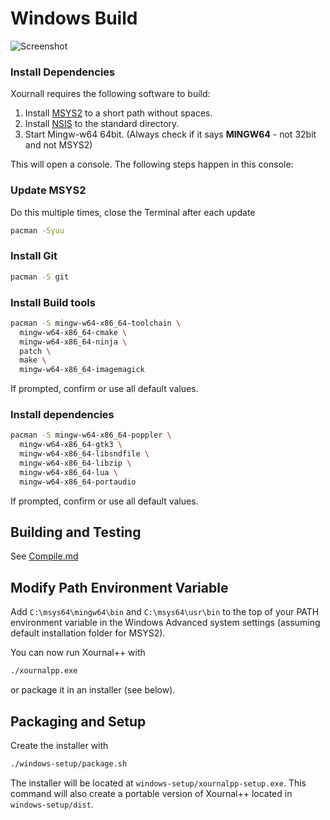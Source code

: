 # Windows Build

![Screenshot](./main-win.png?raw=true "Xournal++ Screenshot on Win10")

### Install Dependencies

Xournall requires the following software to build:

1. Install [MSYS2](https://www.msys2.org/) to a short path without spaces.
2. Install [NSIS](https://nsis.sourceforge.io/Download) to the standard directory.
3. Start Mingw-w64 64bit. (Always check if it says **MINGW64** - not 32bit and not MSYS2)

This will open a console. The following steps happen in this console:

### Update MSYS2

Do this multiple times, close the Terminal after each update

```sh
pacman -Syuu
```

### Install Git

```sh
pacman -S git
```

### Install Build tools

```sh
pacman -S mingw-w64-x86_64-toolchain \
  mingw-w64-x86_64-cmake \
  mingw-w64-x86_64-ninja \
  patch \
  make \
  mingw-w64-x86_64-imagemagick
```

If prompted, confirm or use all default values.

### Install dependencies

```sh
pacman -S mingw-w64-x86_64-poppler \
  mingw-w64-x86_64-gtk3 \
  mingw-w64-x86_64-libsndfile \
  mingw-w64-x86_64-libzip \
  mingw-w64-x86_64-lua \
  mingw-w64-x86_64-portaudio
```

If prompted, confirm or use all default values.

## Building and Testing

See [Compile.md](./Compile.md)

## Modify Path Environment Variable

Add `C:\msys64\mingw64\bin` and `C:\msys64\usr\bin` to the top of 
your PATH environment variable in the Windows Advanced system 
settings (assuming default installation folder for MSYS2). 

You can now run Xournal++ with
```sh
./xournalpp.exe
```
or package it in an installer (see below).

## Packaging and Setup

Create the installer with
```sh
./windows-setup/package.sh
```

The installer will be located at `windows-setup/xournalpp-setup.exe`. This
command will also create a portable version of Xournal++ located in
`windows-setup/dist`.
